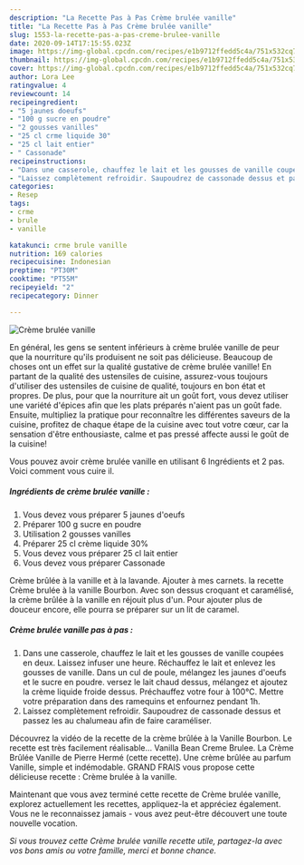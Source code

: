 ```yaml
---
description: "La Recette Pas à Pas Crème brulée vanille"
title: "La Recette Pas à Pas Crème brulée vanille"
slug: 1553-la-recette-pas-a-pas-creme-brulee-vanille
date: 2020-09-14T17:15:55.023Z
image: https://img-global.cpcdn.com/recipes/e1b9712ffedd5c4a/751x532cq70/creme-brulee-vanille-photo-principale-de-la-recette.jpg
thumbnail: https://img-global.cpcdn.com/recipes/e1b9712ffedd5c4a/751x532cq70/creme-brulee-vanille-photo-principale-de-la-recette.jpg
cover: https://img-global.cpcdn.com/recipes/e1b9712ffedd5c4a/751x532cq70/creme-brulee-vanille-photo-principale-de-la-recette.jpg
author: Lora Lee
ratingvalue: 4
reviewcount: 14
recipeingredient:
- "5 jaunes doeufs"
- "100 g sucre en poudre"
- "2 gousses vanilles"
- "25 cl crme liquide 30"
- "25 cl lait entier"
- " Cassonade"
recipeinstructions:
- "Dans une casserole, chauffez le lait et les gousses de vanille coupées en deux. Laissez infuser une heure. Réchauffez le lait et enlevez les gousses de vanille. Dans un cul de poule, mélangez les jaunes d&#39;oeufs et le sucre en poudre. versez le lait chaud dessus, mélangez et ajoutez la crème liquide froide dessus. Préchauffez votre four à 100°C. Mettre votre préparation dans des ramequins et enfournez pendant 1h."
- "Laissez complètement refroidir. Saupoudrez de cassonade dessus et passez les au chalumeau afin de faire caraméliser."
categories:
- Resep
tags:
- crme
- brule
- vanille

katakunci: crme brule vanille 
nutrition: 169 calories
recipecuisine: Indonesian
preptime: "PT30M"
cooktime: "PT55M"
recipeyield: "2"
recipecategory: Dinner

---
```



![Crème brulée vanille](https://img-global.cpcdn.com/recipes/e1b9712ffedd5c4a/751x532cq70/creme-brulee-vanille-photo-principale-de-la-recette.jpg)

En général, les gens se sentent inférieurs à crème brulée vanille de peur que la nourriture qu'ils produisent ne soit pas délicieuse. Beaucoup de choses ont un effet sur la qualité gustative de crème brulée vanille! En partant de la qualité des ustensiles de cuisine, assurez-vous toujours d'utiliser des ustensiles de cuisine de qualité, toujours en bon état et propres. De plus, pour que la nourriture ait un goût fort, vous devez utiliser une variété d'épices afin que les plats préparés n'aient pas un goût fade. Ensuite, multipliez la pratique pour reconnaître les différentes saveurs de la cuisine, profitez de chaque étape de la cuisine avec tout votre cœur, car la sensation d'être enthousiaste, calme et pas pressé affecte aussi le goût de la cuisine!

<!--inarticleads1-->

Vous pouvez avoir crème brulée vanille en utilisant 6 Ingrédients et 2 pas. Voici comment vous cuire il.

##### Ingrédients de crème brulée vanille :

1. Vous devez vous préparer 5 jaunes d&#39;oeufs
1. Préparer 100 g sucre en poudre
1. Utilisation 2 gousses vanilles
1. Préparer 25 cl crème liquide 30%
1. Vous devez vous préparer 25 cl lait entier
1. Vous devez vous préparer  Cassonade


Crème brûlée à la vanille et à la lavande. Ajouter à mes carnets. la recette Crème brulée à la vanille Bourbon. Avec son dessus croquant et caramélisé, la crème brûlée à la vanille en réjouit plus d&#39;un. Pour ajouter plus de douceur encore, elle pourra se préparer sur un lit de caramel. 

<!--inarticleads2-->

##### Crème brulée vanille pas à pas :

1. Dans une casserole, chauffez le lait et les gousses de vanille coupées en deux. Laissez infuser une heure. Réchauffez le lait et enlevez les gousses de vanille. Dans un cul de poule, mélangez les jaunes d&#39;oeufs et le sucre en poudre. versez le lait chaud dessus, mélangez et ajoutez la crème liquide froide dessus. Préchauffez votre four à 100°C. Mettre votre préparation dans des ramequins et enfournez pendant 1h.
1. Laissez complètement refroidir. Saupoudrez de cassonade dessus et passez les au chalumeau afin de faire caraméliser.


Découvrez la vidéo de la recette de la crème brûlée à la Vanille Bourbon. Le recette est très facilement réalisable… Vanilla Bean Creme Brulee. La Crème Brûlée Vanille de Pierre Hermé (cette recette). Une crème brûlée au parfum Vanille, simple et indémodable. GRAND FRAIS vous propose cette délicieuse recette : Crème brulée à la vanille. 

<!--inarticleads1-->

<p>
Maintenant que vous avez terminé cette recette de Crème brulée vanille, explorez actuellement les recettes, appliquez-la et appréciez également. Vous ne le reconnaissez jamais - vous avez peut-être découvert une toute nouvelle vocation.
</p>

<p>
<i>Si vous trouvez cette Crème brulée vanille recette utile, partagez-la avec vos bons amis ou votre famille, merci et bonne chance.</i>
</p>

